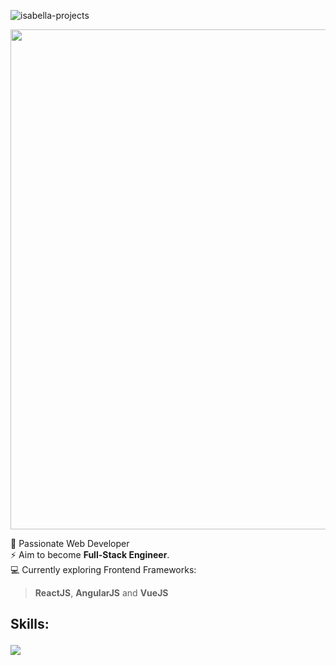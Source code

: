 <p align="left"> <img src="https://komarev.com/ghpvc/?username=isabella-projects&label=Profile%20views&color=brightgreen&style=flat&abbreviated=true" alt="isabella-projects" /> </p>

<div align="center">
    <img src="https://i.imgur.com/YlGrpaq.png" width="800px" height="auto">
</div>

🌱 Passionate Web Developer<br>
⚡ Aim to become **Full-Stack Engineer**.<br>
💻 Currently exploring Frontend Frameworks:<br>
> **ReactJS**, **AngularJS** and **VueJS**

<h2 align="left">Skills:<br>
  <p>
    <a href="https://github.com/isabella-projects">
      <img src="https://skillicons.dev/icons?i=html,css,sass,js,jquery,nodejs,react,angular,vue,php,nodejs,ts,vite,webpack,jest,mysql,wordpress,xd&perline=3"/>
    </a>
  </p>
</h2>
